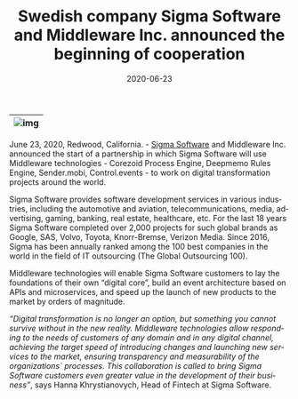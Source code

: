 ﻿---
date: '2020-06-23'
url: 'sigma-software-middleware'
next: 'blue-finance-corezoid-financial-services'
title: 'Swedish company Sigma Software and Middleware Inc. announced the beginning of cooperation'
description: 'Middleware technologies will enable Sigma Software customers to lay the foundations of their own “digital core”, build an event architecture based on APIs and microservices, and speed up the launch of new products to the market by orders of magnitude.'
image: '/images/sigma-software-corezoid.png'
category:
    - 'Use cases'
subcategory:
	- 'Enterprise'
tags:
    - 'sigma'
    - 'software'
    - 'it'
    - 'api'
    - 'digital'
    - 'core'
    - 'transformation'
lang: 'en'
---

| ![img](../images/sigma-software-corezoid.png) |
| :---: |

June 23, 2020, Redwood, California. - [Sigma Software](https://sigma.software/?utm_source=corezoid&utm_medium=news&utm_campaign=webinar-promo) and Middleware Inc. announced the start of a partnership in which Sigma Software will use Middleware technologies - Corezoid Process Engine, Deepmemo Rules Engine, Sender.mobi, Control.events - to work on digital transformation projects around the world.

  

Sigma Software provides software development services in various industries, including the automotive and aviation, telecommunications, media, advertising, gaming, banking, real estate, healthcare, etc. For the last 18 years Sigma Software completed over 2,000 projects for such global brands as Google, SAS, Volvo, Toyota, Knorr-Bremse, Verizon Media. Since 2016, Sigma has been annually ranked among the 100 best companies in the world in the field of IT outsourcing (The Global Outsourcing 100).

Middleware technologies will enable Sigma Software customers to lay the foundations of their own “digital core”, build an event architecture based on APIs and microservices, and speed up the launch of new products to the market by orders of magnitude.
  

*“Digital transformation is no longer an option, but something you cannot survive without in the new reality. Middleware technologies allow responding to the needs of customers of any domain and in any digital channel, achieving the target speed of introducing changes and launching new services to the market, ensuring transparency and measurability of the organizations` processes. This collaboration is called to bring Sigma Software customers even greater value in the development of their business”*, says Hanna Khrystianovych, Head of Fintech at Sigma Software.
